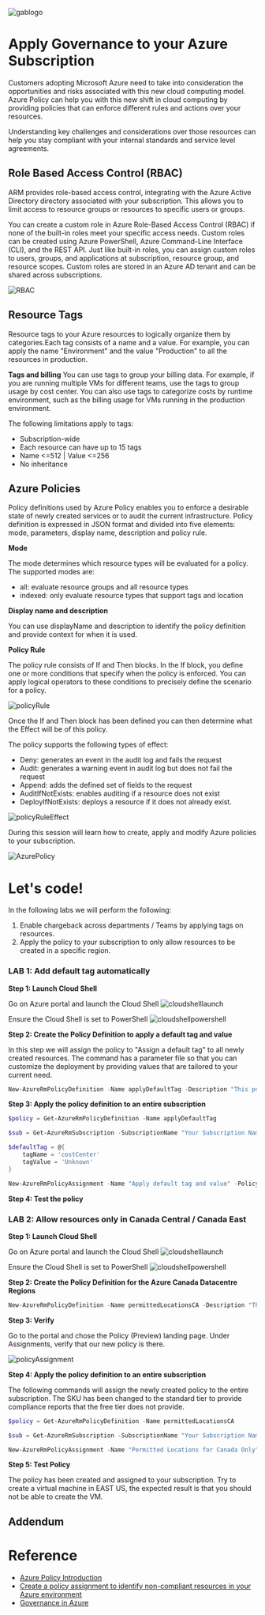 ![gablogo][gablogo]
# Apply Governance to your Azure Subscription

Customers adopting Microsoft Azure need to take into consideration the opportunities and risks associated with this new cloud computing model. Azure Policy can help you with this new shift in cloud computing by providing policies that can enforce different rules and actions over your resources.

Understanding key challenges and considerations over those resources can help you stay compliant with your internal standards and service level agreements.

## Role Based Access Control (RBAC)
ARM provides role-based access control, integrating with the Azure Active Directory directory associated with your subscription.  This allows you to limit access to resource groups or resources to specific users or groups.

You can create a custom role in Azure Role-Based Access Control (RBAC) if none of the built-in roles meet your specific access needs. Custom roles can be created using Azure PowerShell, Azure Command-Line Interface (CLI), and the REST API. Just like built-in roles, you can assign custom roles to users, groups, and applications at subscription, resource group, and resource scopes. Custom roles are stored in an Azure AD tenant and can be shared across subscriptions.

![RBAC][RBAC]

## Resource Tags
Resource tags to your Azure resources to logically organize them by categories.Each tag consists of a name and a value. For example, you can apply the name "Environment" and the value "Production" to all the resources in production.

**Tags and billing**
You can use tags to group your billing data. For example, if you are running multiple VMs for different teams, use the tags to group usage by cost center. You can also use tags to categorize costs by runtime environment, such as the billing usage for VMs running in the production environment.

The following limitations apply to tags:
- Subscription-wide
- Each resource can have up to 15 tags
- Name <=512 | Value <=256
- No inheritance


## Azure Policies

Policy definitions used by Azure Policy enables you to enforce a desirable state of newly created services or to audit the current infrastructure. Policy definition is expressed in JSON format and divided into five elements: mode, parameters, display name, description and policy rule.

**Mode**

The mode determines which resource types will be evaluated for a policy. The supported modes are:
- all: evaluate resource groups and all resource types
- indexed: only evaluate resource types that support tags and location

**Display name and description**

You can use displayName and description to identify the policy definition and provide context for when it is used.

**Policy Rule**

The policy rule consists of If and Then blocks. In the If block, you define one or more conditions that specify when the policy is enforced. You can apply logical operators to these conditions to precisely define the scenario for a policy.

![policyRule][policyRule]

Once the If and Then block has been defined you can then determine what the Effect will be of this policy.

The policy supports the following types of effect:
- Deny: generates an event in the audit log and fails the request
- Audit: generates a warning event in audit log but does not fail the request
- Append: adds the defined set of fields to the request
- AuditIfNotExists: enables auditing if a resource does not exist
- DeployIfNotExists: deploys a resource if it does not already exist.

![policyRuleEffect][policyRuleEffect]

During this session will learn how to create, apply and modify Azure policies to your subscription.

![AzurePolicy][AzurePolicy]

# Let's code!

In the following labs we will perform the following:
 1. Enable chargeback across departments / Teams by applying tags on resources. 
 2. Apply the policy to your subscription to only allow resources to be created in a specific region.


### LAB 1: Add default tag automatically

**Step 1: Launch Cloud Shell**

Go on Azure portal and launch the Cloud Shell
![cloudshelllaunch][cloudshelllaunch]

Ensure the Cloud Shell is set to PowerShell
![cloudshellpowershell][cloudshellpowershell]

**Step 2: Create the Policy Definition to apply a default tag and value**

In this step we will assign the policy to "Assign a default tag" to all newly created resources. The command has a parameter file so that you can customize the deployment by providing values that are tailored to your current need.

```powershell
New-AzureRmPolicyDefinition -Name applyDefaultTag -Description "This policy configures the required default tag, and its value." -Policy "https://raw.githubusercontent.com/MSDEVMTL/GlobalAzureBootcamp2018/dev/Step9/policy/applyDefaultTag.rules.json" -Parameter "https://raw.githubusercontent.com/MSDEVMTL/GlobalAzureBootcamp2018/dev/Step9/policy/applyDefaultTag.parameters.json"
```

**Step 3: Apply the policy definition to an entire subscription**

```powershell
$policy = Get-AzureRmPolicyDefinition -Name applyDefaultTag

$sub = Get-AzureRmSubscription -SubscriptionName "Your Subscription Name"

$defaultTag = @{
	tagName = 'costCenter'
	tagValue = 'Unknown'
}

New-AzureRmPolicyAssignment -Name "Apply default tag and value" -PolicyDefinition $policy -Scope "/subscriptions/$sub"
```

**Step 4: Test the policy**


### LAB 2: Allow resources only in Canada Central / Canada East

**Step 1: Launch Cloud Shell**

Go on Azure portal and launch the Cloud Shell
![cloudshelllaunch][cloudshelllaunch]

Ensure the Cloud Shell is set to PowerShell
![cloudshellpowershell][cloudshellpowershell]

**Step 2: Create the Policy Definition for the Azure Canada Datacentre Regions**

```powershell
New-AzureRmPolicyDefinition -Name permittedLocationsCA -Description "This policy configures restrictions to only allow resource deployment in the Canadian Azure Regions." -Policy "https://raw.githubusercontent.com/MSDEVMTL/GlobalAzureBootcamp2018/dev/Step9/policy/permittedLocationsCA.rules.json"
```
**Step 3: Verify**

Go to the portal and chose the Policy (Preview) landing page. Under Assignments, verify that our new policy is there.

![policyAssignment][policyAssignment]

**Step 4: Apply the policy definition to an entire subscription**

The following commands will assign the newly created policy to the entire subscription.  The SKU has been changed to the standard tier to provide compliance reports that the free tier does not provide.

```powershell
$policy = Get-AzureRmPolicyDefinition -Name permittedLocationsCA

$sub = Get-AzureRmSubscription -SubscriptionName "Your Subscription Name"

New-AzureRmPolicyAssignment -Name "Permitted Locations for Canada Only" -PolicyDefinition $policy -Scope "/subscriptions/$sub" –Sku @{Name='A1';Tier='Standard'}
```

**Step 5: Test Policy**

The policy has been created and assigned to your subscription. Try to create a virtual machine in EAST US, the expected result is that you should not be able to create the VM.



## Addendum

# Reference
* [Azure Policy Introduction](https://docs.microsoft.com/en-us/azure/azure-policy/azure-policy-introduction)
* [Create a policy assignment to identify non-compliant resources in your Azure environment](https://docs.microsoft.com/en-us/azure/azure-policy/assign-policy-definition)
* [Governance in Azure](https://docs.microsoft.com/en-us/azure/security/governance-in-azure)

[cloudShellLaunch]: ./media/cloudshelllaunch.png "Cloud Shell"
[cloudshellpowershell]: ./media/cloudshellpowershell.png "Cloud Shell PowerShell"
[RBAC]: ./media/azureRBAC.png "Azure RBAC"
[policyRule]: ./media/policyRule.png "Azure Policy Rule"
[policyRuleEffect]: ./media/policyRuleEffect.png "Azure Policy Rule Effect"
[policyAssignment]: ./media/policyAssignment.png "Azure Policy Assignment"
[AzurePolicy]: ./media/add-policies.png "Azure Policy"
[gablogo]: ../media/logo-2018-500x444.png "Global Azure Bootcamp logo"